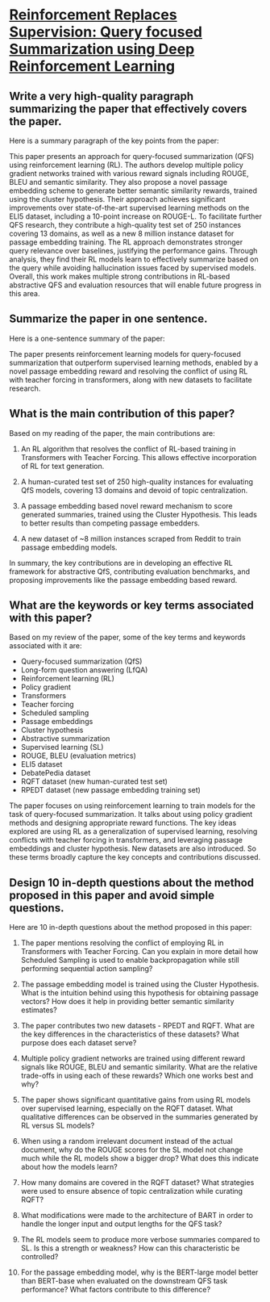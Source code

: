 # [Reinforcement Replaces Supervision: Query focused Summarization using   Deep Reinforcement Learning](https://arxiv.org/abs/2311.17514)

## Write a very high-quality paragraph summarizing the paper that effectively covers the paper.

 Here is a summary paragraph of the key points from the paper:

This paper presents an approach for query-focused summarization (QFS) using reinforcement learning (RL). The authors develop multiple policy gradient networks trained with various reward signals including ROUGE, BLEU and semantic similarity. They also propose a novel passage embedding scheme to generate better semantic similarity rewards, trained using the cluster hypothesis. Their approach achieves significant improvements over state-of-the-art supervised learning methods on the ELI5 dataset, including a 10-point increase on ROUGE-L. To facilitate further QFS research, they contribute a high-quality test set of 250 instances covering 13 domains, as well as a new 8 million instance dataset for passage embedding training. The RL approach demonstrates stronger query relevance over baselines, justifying the performance gains. Through analysis, they find their RL models learn to effectively summarize based on the query while avoiding hallucination issues faced by supervised models. Overall, this work makes multiple strong contributions in RL-based abstractive QFS and evaluation resources that will enable future progress in this area.


## Summarize the paper in one sentence.

 Here is a one-sentence summary of the paper:

The paper presents reinforcement learning models for query-focused summarization that outperform supervised learning methods, enabled by a novel passage embedding reward and resolving the conflict of using RL with teacher forcing in transformers, along with new datasets to facilitate research.


## What is the main contribution of this paper?

 Based on my reading of the paper, the main contributions are:

1) An RL algorithm that resolves the conflict of RL-based training in Transformers with Teacher Forcing. This allows effective incorporation of RL for text generation.

2) A human-curated test set of 250 high-quality instances for evaluating QfS models, covering 13 domains and devoid of topic centralization. 

3) A passage embedding based novel reward mechanism to score generated summaries, trained using the Cluster Hypothesis. This leads to better results than competing passage embedders.

4) A new dataset of ~8 million instances scraped from Reddit to train passage embedding models.

In summary, the key contributions are in developing an effective RL framework for abstractive QfS, contributing evaluation benchmarks, and proposing improvements like the passage embedding based reward.


## What are the keywords or key terms associated with this paper?

 Based on my review of the paper, some of the key terms and keywords associated with it are:

- Query-focused summarization (QfS)
- Long-form question answering (LfQA) 
- Reinforcement learning (RL)
- Policy gradient 
- Transformers
- Teacher forcing
- Scheduled sampling
- Passage embeddings
- Cluster hypothesis
- Abstractive summarization
- Supervised learning (SL)
- ROUGE, BLEU (evaluation metrics)
- ELI5 dataset
- DebatePedia dataset
- RQFT dataset (new human-curated test set)
- RPEDT dataset (new passage embedding training set)

The paper focuses on using reinforcement learning to train models for the task of query-focused summarization. It talks about using policy gradient methods and designing appropriate reward functions. The key ideas explored are using RL as a generalization of supervised learning, resolving conflicts with teacher forcing in transformers, and leveraging passage embeddings and cluster hypothesis. New datasets are also introduced. So these terms broadly capture the key concepts and contributions discussed.


## Design 10 in-depth questions about the method proposed in this paper and avoid simple questions.

 Here are 10 in-depth questions about the method proposed in this paper:

1. The paper mentions resolving the conflict of employing RL in Transformers with Teacher Forcing. Can you explain in more detail how Scheduled Sampling is used to enable backpropagation while still performing sequential action sampling? 

2. The passage embedding model is trained using the Cluster Hypothesis. What is the intuition behind using this hypothesis for obtaining passage vectors? How does it help in providing better semantic similarity estimates?

3. The paper contributes two new datasets - RPEDT and RQFT. What are the key differences in the characteristics of these datasets? What purpose does each dataset serve?

4. Multiple policy gradient networks are trained using different reward signals like ROUGE, BLEU and semantic similarity. What are the relative trade-offs in using each of these rewards? Which one works best and why?

5. The paper shows significant quantitative gains from using RL models over supervised learning, especially on the RQFT dataset. What qualitative differences can be observed in the summaries generated by RL versus SL models?

6. When using a random irrelevant document instead of the actual document, why do the ROUGE scores for the SL model not change much while the RL models show a bigger drop? What does this indicate about how the models learn?

7. How many domains are covered in the RQFT dataset? What strategies were used to ensure absence of topic centralization while curating RQFT? 

8. What modifications were made to the architecture of BART in order to handle the longer input and output lengths for the QFS task?

9. The RL models seem to produce more verbose summaries compared to SL. Is this a strength or weakness? How can this characteristic be controlled?

10. For the passage embedding model, why is the BERT-large model better than BERT-base when evaluated on the downstream QFS task performance? What factors contribute to this difference?
